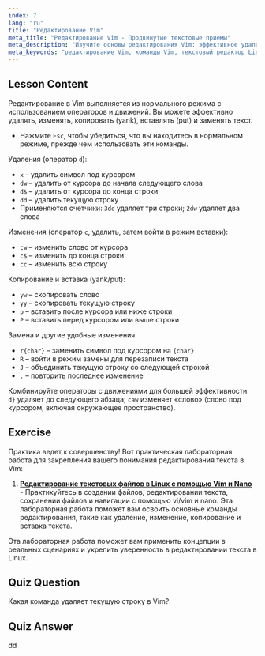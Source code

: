 ```yaml
---
index: 7
lang: "ru"
title: "Редактирование Vim"
meta_title: "Редактирование Vim - Продвинутые текстовые приемы"
meta_description: "Изучите основы редактирования Vim: эффективное удаление, изменение, копирование и вставка текста. Освойте основные команды Vim для начинающих и улучшите свои навыки редактирования текста в Linux."
meta_keywords: "редактирование Vim, команды Vim, текстовый редактор Linux, учебник Vim, руководство Vim, Vim для начинающих, команда dd, удаление Vim"
---
```


## Lesson Content

Редактирование в Vim выполняется из нормального режима с использованием операторов и движений. Вы можете эффективно удалять, изменять, копировать (yank), вставлять (put) и заменять текст.

- Нажмите `Esc`, чтобы убедиться, что вы находитесь в нормальном режиме, прежде чем использовать эти команды.

Удаления (оператор `d`):

- `x` – удалить символ под курсором
- `dw` – удалить от курсора до начала следующего слова
- `d$` – удалить от курсора до конца строки
- `dd` – удалить текущую строку
- Применяются счетчики: `3dd` удаляет три строки; `2dw` удаляет два слова

Изменения (оператор `c`, удалить, затем войти в режим вставки):

- `cw` – изменить слово от курсора
- `c$` – изменить до конца строки
- `cc` – изменить всю строку

Копирование и вставка (yank/put):

- `yw` – скопировать слово
- `yy` – скопировать текущую строку
- `p` – вставить после курсора или ниже строки
- `P` – вставить перед курсором или выше строки

Замена и другие удобные изменения:

- `r{char}` – заменить символ под курсором на `{char}`
- `R` – войти в режим замены для перезаписи текста
- `J` – объединить текущую строку со следующей строкой
- `.` – повторить последнее изменение

Комбинируйте операторы с движениями для большей эффективности: `d}` удаляет до следующего абзаца; `caw` изменяет «слово» (слово под курсором, включая окружающее пространство).

## Exercise

Практика ведет к совершенству! Вот практическая лабораторная работа для закрепления вашего понимания редактирования текста в Vim:

1. **[Редактирование текстовых файлов в Linux с помощью Vim и Nano](https://labex.io/ru/labs/comptia-edit-text-files-in-linux-with-vim-and-nano-591076)** - Практикуйтесь в создании файлов, редактировании текста, сохранении файлов и навигации с помощью vi/vim и nano. Эта лабораторная работа поможет вам освоить основные команды редактирования, такие как удаление, изменение, копирование и вставка текста.

Эта лабораторная работа поможет вам применить концепции в реальных сценариях и укрепить уверенность в редактировании текста в Linux.

## Quiz Question

Какая команда удаляет текущую строку в Vim?

## Quiz Answer

dd
